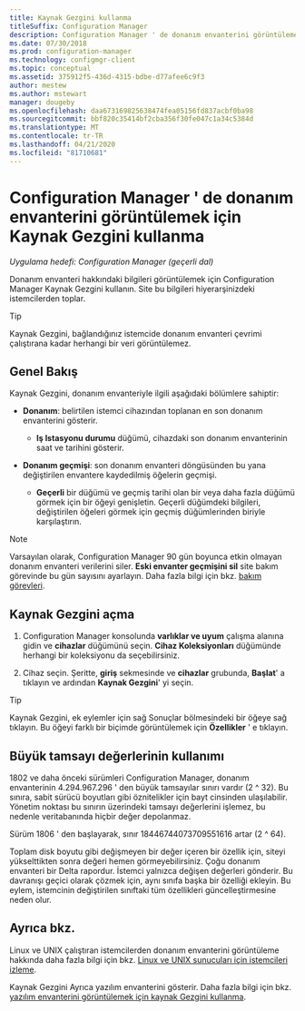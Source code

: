 ```yaml
---
title: Kaynak Gezgini kullanma
titleSuffix: Configuration Manager
description: Configuration Manager ' de donanım envanterini görüntülemek için Kaynak Gezgini kullanın.
ms.date: 07/30/2018
ms.prod: configuration-manager
ms.technology: configmgr-client
ms.topic: conceptual
ms.assetid: 375912f5-436d-4315-bdbe-d77afee6c9f3
author: mestew
ms.author: mstewart
manager: dougeby
ms.openlocfilehash: daa673169825638474fea05156fd837acbf0ba98
ms.sourcegitcommit: bbf820c35414bf2cba356f30fe047c1a34c5384d
ms.translationtype: MT
ms.contentlocale: tr-TR
ms.lasthandoff: 04/21/2020
ms.locfileid: "81710681"
---
```

# <a name="how-to-use-resource-explorer-to-view-hardware-inventory-in-configuration-manager"></a>Configuration Manager ' de donanım envanterini görüntülemek için Kaynak Gezgini kullanma

*Uygulama hedefi: Configuration Manager (geçerli dal)*

Donanım envanteri hakkındaki bilgileri görüntülemek için Configuration Manager Kaynak Gezgini kullanın. Site bu bilgileri hiyerarşinizdeki istemcilerden toplar.  

> [!Tip]  
>  Kaynak Gezgini, bağlandığınız istemcide donanım envanteri çevrimi çalıştırana kadar herhangi bir veri görüntülemez.  



## <a name="overview"></a>Genel Bakış

Kaynak Gezgini, donanım envanteriyle ilgili aşağıdaki bölümlere sahiptir:  

- **Donanım**: belirtilen istemci cihazından toplanan en son donanım envanterini gösterir.  

    - **Iş Istasyonu durumu** düğümü, cihazdaki son donanım envanterinin saat ve tarihini gösterir.  

- **Donanım geçmişi**: son donanım envanteri döngüsünden bu yana değiştirilen envantere kaydedilmiş öğelerin geçmişi.  

    - **Geçerli** bir düğümü ve geçmiş tarihi olan bir veya daha fazla düğümü görmek için bir öğeyi genişletin. Geçerli düğümdeki bilgileri, değiştirilen öğeleri görmek için geçmiş düğümlerinden biriyle karşılaştırın.  

> [!NOTE]  
> Varsayılan olarak, Configuration Manager 90 gün boyunca etkin olmayan donanım envanteri verilerini siler. **Eski envanter geçmişini sil** site bakım görevinde bu gün sayısını ayarlayın. Daha fazla bilgi için bkz. [bakım görevleri](../../../servers/manage/maintenance-tasks.md).  



## <a name="how-to-open-resource-explorer"></a><a name="bkmk_open"></a>Kaynak Gezgini açma   

1.  Configuration Manager konsolunda **varlıklar ve uyum** çalışma alanına gidin ve **cihazlar** düğümünü seçin. **Cihaz Koleksiyonları** düğümünde herhangi bir koleksiyonu da seçebilirsiniz.  

2.  Cihaz seçin. Şeritte, **giriş** sekmesinde ve **cihazlar** grubunda, **Başlat**' a tıklayın ve ardından **Kaynak Gezgini**' yi seçin.   

> [!Tip]  
> Kaynak Gezgini, ek eylemler için sağ Sonuçlar bölmesindeki bir öğeye sağ tıklayın. Bu öğeyi farklı bir biçimde görüntülemek için **Özellikler** ' e tıklayın.  



## <a name="use-of-large-integer-values"></a><a name="bkmk_bigint"></a>Büyük tamsayı değerlerinin kullanımı
<!--1357880-->
1802 ve daha önceki sürümleri Configuration Manager, donanım envanterinin 4.294.967.296 ' den büyük tamsayılar sınırı vardır (2 ^ 32). Bu sınıra, sabit sürücü boyutları gibi öznitelikler için bayt cinsinden ulaşılabilir. Yönetim noktası bu sınırın üzerindeki tamsayı değerlerini işlemez, bu nedenle veritabanında hiçbir değer depolanmaz. 

Sürüm 1806 ' den başlayarak, sınır 18446744073709551616 artar (2 ^ 64). 

Toplam disk boyutu gibi değişmeyen bir değer içeren bir özellik için, siteyi yükselttikten sonra değeri hemen görmeyebilirsiniz. Çoğu donanım envanteri bir Delta rapordur. İstemci yalnızca değişen değerleri gönderir. Bu davranışı geçici olarak çözmek için, aynı sınıfa başka bir özelliği ekleyin. Bu eylem, istemcinin değiştirilen sınıftaki tüm özellikleri güncelleştirmesine neden olur. 



## <a name="see-also"></a>Ayrıca bkz.

Linux ve UNIX çalıştıran istemcilerden donanım envanterini görüntüleme hakkında daha fazla bilgi için bkz. [Linux ve UNIX sunucuları için istemcileri izleme](../monitor-clients-for-linux-and-unix-servers.md).  

Kaynak Gezgini Ayrıca yazılım envanterini gösterir. Daha fazla bilgi için bkz. [yazılım envanterini görüntülemek için kaynak Gezgini kullanma](use-resource-explorer-to-view-software-inventory.md).
